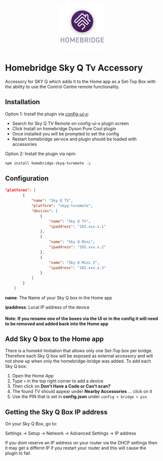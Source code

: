 
<p align="center">

<img src="https://github.com/homebridge/branding/raw/master/logos/homebridge-wordmark-logo-vertical.png" width="150">

</p>


# Homebridge Sky Q Tv Accessory
Accessory for SKY Q which adds it to the Home app as a Set-Top Box with the ability to use the Control Centre remote functionality.

## Installation

Option 1: Install the plugin via [config-ui-x](https://github.com/oznu/homebridge-config-ui-x):
- Search for Sky Q TV Remote on config-ui-x plugin screen
- Click Install on homebridge Dyson Pure Cool plugin
- Once installed you will be prompted to set the config
- Restart homebridge service and plugin should be loaded with accessories

Option 2: Install the plugin via npm:

```bash
npm install homebridge-skyq-tvremote -g
```

## Configuration

```json
"platforms": [
        {
            "name": "Sky Q TV",
            "platform": "skyq-tvremote",
            "devices": [
                {
                    "name": "Sky Q TV",
                    "ipaddress": "192.xxx.x.1"
                },
                {
                    "name": "Sky Q Mini",
                    "ipaddress": "192.xxx.x.2"
                },
                {
                    "name": "Sky Q Mini 2",
                    "ipaddress": "192.xxx.x.3"
                }
            ]
        }
    ]
```
**name**: The Name of your Sky Q box in the Home app

**ipaddress**: Local IP address of the device

#### Note: If you rename one of the boxes via the UI or in the config it will need to be removed and added back into the Home app

## Add Sky Q box to the Home app

There is a homekit limitation that allows only one Set-Top box per bridge. Therefore each Sky Q box will be exposed as external accessory and will not show up when only the homebridge-bridge was added. To add each Sky Q box:

1. Open the Home App
1. Type `+` in the top right corner to add a device
1. Then click on **Don't Have a Code or Can't scan?**
1. The found TV should appear under **Nearby Accessories** ... click on it
1. Use the PIN that is set in **config.json** under `config > bridge > pin`

## Getting the Sky Q Box IP address

On your Sky Q Box, go to:

Settings -> Setup -> Network -> Advanced Settings -> IP address

If you dont reserve an IP address on your router via the DHCP settings then it may get a differnt IP if you restart your router and this will cause the plugin to fail.
